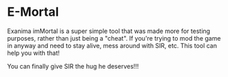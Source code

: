 # E-Mortal
Exanima imMortal is a super simple tool that was made more for testing purposes, rather than just being a "cheat".
If you're trying to mod the game in anyway and need to stay alive, mess around with SIR, etc. This tool can help you with that!

You can finally give SIR the hug he deserves!!!
